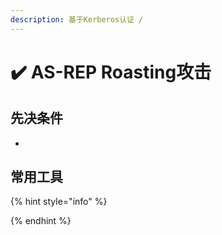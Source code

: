 ```yaml
---
description: 基于Kerberos认证 /
---
```


# ✔️ AS-REP Roasting攻击

## 先决条件

*



## 常用工具











{% hint style="info" %}

{% endhint %}

